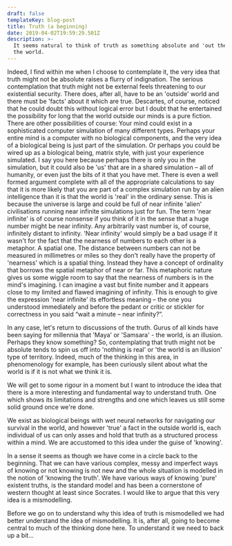 ```yaml
---
draft: false
templateKey: blog-post
title: Truth (a beginning)
date: 2019-04-02T19:59:29.501Z
description: >-
  It seems natural to think of truth as something absolute and 'out there' in
  the world.
---
```


Indeed, I find within me when I choose to contemplate it, the very idea that truth might not be absolute raises a flurry of indignation.  The serious contemplation that truth might not be external feels threatening to our existential security.  There does, after all, have to be an 'outside' world and there must be 'facts' about it which are true.  Descartes, of course, noticed that he could doubt this without logical error but I doubt that he entertained the possibility for long that the world outside our minds is a pure fiction.  There are other possibilities of course:  Your mind could exist in a sophisticated computer simulation of many different types.  Perhaps your entire mind is a computer with no biological components, and the very idea of a biological being is just part of the simulation.  Or perhaps you could be wired up as a biological being, matrix style, with just your experience simulated.  I say you here because perhaps there is only you in the simulation, but it could also be 'us' that are in a shared simulation – all of humanity, or even just the bits of it that you have met.  There is even a well formed argument complete with all of the appropriate calculations to say that it is more likely that you are part of a complex simulation run by an alien intelligence than it is that the world is 'real' in the ordinary sense.  This is because the universe is large and could be full of near infinite 'alien' civilisations running near infinite simulations just for fun.  The term 'near infinite' is of course nonsense if you think of it in the sense that a huge number might be near infinity.  Any arbitrarily vast number is, of course, infinitely distant to infinity.  'Near infinity' would simply be a bad usage if it wasn't for the fact that the nearness of numbers to each other is a metaphor.  A spatial one.  The distance between numbers can not be measured in millimetres or miles so they don't really have the property of 'nearness' which is a spatial thing.  Instead they have a concept of ordinality that borrows the spatial metaphor of near or far. This metaphoric nature gives us some wiggle room to say that the nearness of numbers is in the mind's imagining.  I can imagine a vast but finite number and it appears close to my limited and flawed imagining of infinity.  This is enough to give the expression 'near infinite' its effortless meaning – the one you understood immediately and before the pedant or critic or stickler for correctness in you said “wait a minute – near infinity?”.  

In any case, let's return to discussions of the truth.  Gurus of all kinds have been saying for millennia that 'Maya' or 'Samsara' - the world, is an illusion.  Perhaps they know something?  So, contemplating that truth might not be absolute tends to spin us off into 'nothing is real' or 'the world is an illusion' type of territory.  Indeed, much of the thinking in this area, in phenomenology for example, has been curiously silent about what the world is if it is not what we think it is.  

We will get to some rigour in a moment but I want to introduce the idea that there is a more interesting and fundamental way to understand truth.   One which shows its limitations and strengths and one which leaves us still some solid ground once we're done.  

We exist as biological beings with wet neural networks for navigating our survival in the world, and however 'true' a fact in the outside world is, each individual of us can only asses and hold that truth as a structured process within a mind.  We are accustomed to this idea under the guise of 'knowing'.  

In a sense it seems as though we have come in a circle back to the beginning.  That we can have various complex, messy and imperfect ways of knowing or not knowing is not new and the whole situation is modelled in the notion of 'knowing the truth'.  We have various ways of knowing  'pure' existent truths, is the standard model and has been a cornerstone of western thought at least since Socrates.  I would like to argue that this very idea is a mismodelling. 

Before we go on to understand why this idea of truth is mismodelled we had better understand the idea of mismodelling.  It is, after all, going to become central to much of the thinking done here.  To understand it we need to back up a bit...

